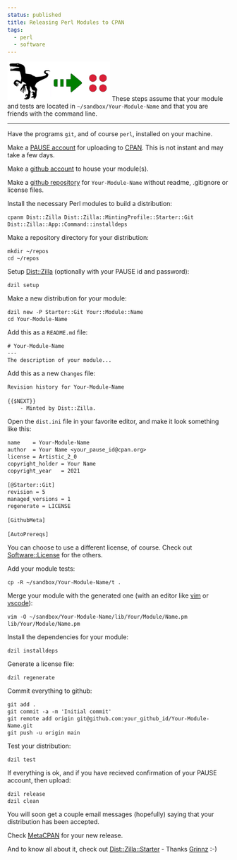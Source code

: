 ```yaml
---
status: published
title: Releasing Perl Modules to CPAN
tags:
  - perl
  - software
---
```


![perl-to-cpan](perl-to-cpan.png)
These steps assume that your module and tests are located in `~/sandbox/Your-Module-Name` and that you are friends with the command line.

---

Have the programs `git`, and of course `perl`, installed on your machine.

Make a [PAUSE account](https://pause.perl.org/pause/query?ACTION=request_id) for uploading to [CPAN](https://www.cpan.org/).  This is not instant and may take a few days.

Make a [github account](https://github.com/join?ref_cta=Sign+up&ref_loc=header+logged+out&ref_page=%2F&source=header-home) to house your module(s).

Make a [github repository](https://github.com/new) for `Your-Module-Name` without readme, .gitignore or license files.

Install the necessary Perl modules to build a distribution:

    cpanm Dist::Zilla Dist::Zilla::MintingProfile::Starter::Git Dist::Zilla::App::Command::installdeps

Make a repository directory for your distribution:

    mkdir ~/repos
    cd ~/repos

Setup [Dist::Zilla](https://metacpan.org/pod/Dist::Zilla) (optionally with your PAUSE id and password):

    dzil setup

Make a new distribution for your module:

    dzil new -P Starter::Git Your::Module::Name
    cd Your-Module-Name

Add this as a `README.md` file:

    # Your-Module-Name
    ---
    The description of your module...

Add this as a new `Changes` file:

    Revision history for Your-Module-Name

    {{$NEXT}}
        - Minted by Dist::Zilla.

Open the `dist.ini` file in your favorite editor, and make it look something like this:

    name    = Your-Module-Name
    author  = Your Name <your_pause_id@cpan.org>
    license = Artistic_2_0
    copyright_holder = Your Name
    copyright_year   = 2021

    [@Starter::Git]
    revision = 5
    managed_versions = 1
    regenerate = LICENSE

    [GithubMeta]

    [AutoPrereqs]

You can choose to use a different license, of course. Check out [Software::License](https://metacpan.org/pod/Software::License#SEE-ALSO) for the others.

Add your module tests:

    cp -R ~/sandbox/Your-Module-Name/t .

Merge your module with the generated one (with an editor like [vim](https://www.vim.org/) or [vscode](https://code.visualstudio.com/)):

    vim -O ~/sandbox/Your-Module-Name/lib/Your/Module/Name.pm lib/Your/Module/Name.pm

Install the dependencies for your module:

    dzil installdeps

Generate a license file:

    dzil regenerate

Commit everything to github:

    git add .
    git commit -a -m 'Initial commit'
    git remote add origin git@github.com:your_github_id/Your-Module-Name.git
    git push -u origin main

Test your distribution:

    dzil test

If everything is ok, and if you have recieved confirmation of your PAUSE account, then upload:

    dzil release
    dzil clean

You will soon get a couple email messages (hopefully) saying that your distribution has been accepted.

Check [MetaCPAN](https://metacpan.org/recent) for your new release.

And to know all about it, check out [Dist::Zilla::Starter](https://metacpan.org/pod/Dist::Zilla::Starter) - Thanks [Grinnz](https://metacpan.org/author/DBOOK) :-)


